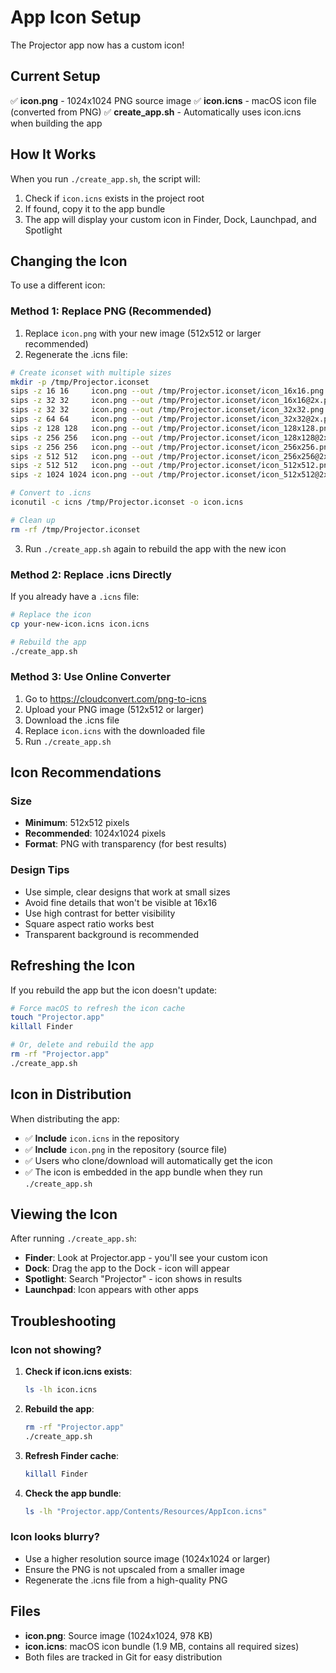 # App Icon Setup

The Projector app now has a custom icon!

## Current Setup

✅ **icon.png** - 1024x1024 PNG source image
✅ **icon.icns** - macOS icon file (converted from PNG)
✅ **create_app.sh** - Automatically uses icon.icns when building the app

## How It Works

When you run `./create_app.sh`, the script will:

1. Check if `icon.icns` exists in the project root
2. If found, copy it to the app bundle
3. The app will display your custom icon in Finder, Dock, Launchpad, and Spotlight

## Changing the Icon

To use a different icon:

### Method 1: Replace PNG (Recommended)

1. Replace `icon.png` with your new image (512x512 or larger recommended)
2. Regenerate the .icns file:

```bash
# Create iconset with multiple sizes
mkdir -p /tmp/Projector.iconset
sips -z 16 16     icon.png --out /tmp/Projector.iconset/icon_16x16.png
sips -z 32 32     icon.png --out /tmp/Projector.iconset/icon_16x16@2x.png
sips -z 32 32     icon.png --out /tmp/Projector.iconset/icon_32x32.png
sips -z 64 64     icon.png --out /tmp/Projector.iconset/icon_32x32@2x.png
sips -z 128 128   icon.png --out /tmp/Projector.iconset/icon_128x128.png
sips -z 256 256   icon.png --out /tmp/Projector.iconset/icon_128x128@2x.png
sips -z 256 256   icon.png --out /tmp/Projector.iconset/icon_256x256.png
sips -z 512 512   icon.png --out /tmp/Projector.iconset/icon_256x256@2x.png
sips -z 512 512   icon.png --out /tmp/Projector.iconset/icon_512x512.png
sips -z 1024 1024 icon.png --out /tmp/Projector.iconset/icon_512x512@2x.png

# Convert to .icns
iconutil -c icns /tmp/Projector.iconset -o icon.icns

# Clean up
rm -rf /tmp/Projector.iconset
```

3. Run `./create_app.sh` again to rebuild the app with the new icon

### Method 2: Replace .icns Directly

If you already have a `.icns` file:

```bash
# Replace the icon
cp your-new-icon.icns icon.icns

# Rebuild the app
./create_app.sh
```

### Method 3: Use Online Converter

1. Go to https://cloudconvert.com/png-to-icns
2. Upload your PNG image (512x512 or larger)
3. Download the .icns file
4. Replace `icon.icns` with the downloaded file
5. Run `./create_app.sh`

## Icon Recommendations

### Size
- **Minimum**: 512x512 pixels
- **Recommended**: 1024x1024 pixels
- **Format**: PNG with transparency (for best results)

### Design Tips
- Use simple, clear designs that work at small sizes
- Avoid fine details that won't be visible at 16x16
- Use high contrast for better visibility
- Square aspect ratio works best
- Transparent background is recommended

## Refreshing the Icon

If you rebuild the app but the icon doesn't update:

```bash
# Force macOS to refresh the icon cache
touch "Projector.app"
killall Finder

# Or, delete and rebuild the app
rm -rf "Projector.app"
./create_app.sh
```

## Icon in Distribution

When distributing the app:

- ✅ **Include** `icon.icns` in the repository
- ✅ **Include** `icon.png` in the repository (source file)
- ✅ Users who clone/download will automatically get the icon
- ✅ The icon is embedded in the app bundle when they run `./create_app.sh`

## Viewing the Icon

After running `./create_app.sh`:

- **Finder**: Look at Projector.app - you'll see your custom icon
- **Dock**: Drag the app to the Dock - icon will appear
- **Spotlight**: Search "Projector" - icon shows in results
- **Launchpad**: Icon appears with other apps

## Troubleshooting

### Icon not showing?

1. **Check if icon.icns exists**:
   ```bash
   ls -lh icon.icns
   ```

2. **Rebuild the app**:
   ```bash
   rm -rf "Projector.app"
   ./create_app.sh
   ```

3. **Refresh Finder cache**:
   ```bash
   killall Finder
   ```

4. **Check the app bundle**:
   ```bash
   ls -lh "Projector.app/Contents/Resources/AppIcon.icns"
   ```

### Icon looks blurry?

- Use a higher resolution source image (1024x1024 or larger)
- Ensure the PNG is not upscaled from a smaller image
- Regenerate the .icns file from a high-quality PNG

## Files

- **icon.png**: Source image (1024x1024, 978 KB)
- **icon.icns**: macOS icon bundle (1.9 MB, contains all required sizes)
- Both files are tracked in Git for easy distribution